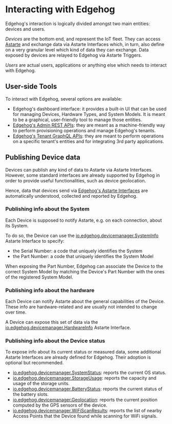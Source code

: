<!---
  Copyright 2021,2022 SECO Mind Srl

  SPDX-License-Identifier: Apache-2.0
-->

# Interacting with Edgehog

Edgehog's interaction is logically divided amongst two main entities: devices and users.

_Devices_ are the bottom end, and represent the IoT fleet. They can access
[Astarte](https://github.com/astarte-platform/astarte) and exchange data via Astarte Interfaces
which, in turn, also define on a very granular level which kind of data they can exchange. Data
exposed by devices are relayed to Edgehog via Astarte Triggers.

_Users_ are actual users, applications or anything else which needs to interact with Edgehog.

## User-side Tools

To interact with Edgehog, several options are available:

- Edgehog's dashboard interface: it provides a built-in UI that can be used for managing Devices,
  Hardware Types, and System Models. It is meant to be a graphical, user-friendly tool to manage
  those entities.
- [Edgehog's Admin REST APIs](admin-rest-api/): they are meant as a machine-friendly way to
  perform provisioning operations and manage Edgehog's tenants.
- [Edgehog's Tenant GraphQL APIs](tenant-graphql-api/): they are meant to perform operations on a
  specific tenant's entities and for integrating 3rd party applications.

## Publishing Device data

Devices can publish any kind of data to Astarte via Astarte Interfaces. However, some standard
interfaces are already supported by Edgehog in order to provide useful functionalities, such as
device geolocation.

Hence, data that devices send via
[Edgehog's Astarte Interfaces](https://github.com/edgehog-device-manager/edgehog-astarte-interfaces/)
are automatically understood, collected and reported by Edgehog.

### Publishing info about the System

Each Device is supposed to notify Astarte, e.g. on each connection, about its System.

To do so, the Device can use the [io.edgehog.devicemanager.SystemInfo](astarte_interfaces.html)
Astarte Interface to specify:

- the Serial Number: a code that uniquely identifies the System
- the Part Number: a code that uniquely identifies the System Model

When exposing the Part Number, Edgehog can associate the Device to the correct System Model by
matching the Device's Part Number with the ones of the registered System Model.

### Publishing info about the hardware

Each Device can notify Astarte about the general capabilities of the Device. These info are
hardware-related and are usually not intended to change over time.

A Device can expose this set of data via the
[io.edgehog.devicemanager.HardwareInfo](astarte_interfaces.html) Astarte Interface.

### Publishing info about the Device status

To expose info about its current status or measured data, some additional Astarte Interfaces are
already defined for Edgehog. Their adoption is optional but recommended.

- [io.edgehog.devicemanager.SystemStatus](astarte_interfaces.html): reports the current OS status.
- [io.edgehog.devicemanager.StorageUsage](astarte_interfaces.html): reports the capacity and usage
  of the storage units.
- [io.edgehog.devicemanager.BatteryStatus](astarte_interfaces.html): reports the current status of
  the battery slots.
- [io.edgehog.devicemanager.Geolocation](astarte_interfaces.html): reports the current position
  computed by the GPS sensors of the device.
- [io.edgehog.devicemanager.WiFiScanResults](astarte_interfaces.html): reports the list of nearby
  Access Points that the Device found while scanning for WiFi signals.
